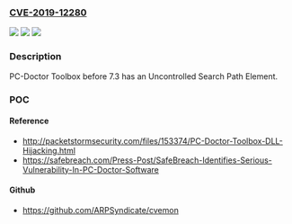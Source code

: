 ### [CVE-2019-12280](https://cve.mitre.org/cgi-bin/cvename.cgi?name=CVE-2019-12280)
![](https://img.shields.io/static/v1?label=Product&message=n%2Fa&color=blue)
![](https://img.shields.io/static/v1?label=Version&message=n%2Fa&color=blue)
![](https://img.shields.io/static/v1?label=Vulnerability&message=n%2Fa&color=brighgreen)

### Description

PC-Doctor Toolbox before 7.3 has an Uncontrolled Search Path Element.

### POC

#### Reference
- http://packetstormsecurity.com/files/153374/PC-Doctor-Toolbox-DLL-Hijacking.html
- https://safebreach.com/Press-Post/SafeBreach-Identifies-Serious-Vulnerability-In-PC-Doctor-Software

#### Github
- https://github.com/ARPSyndicate/cvemon

